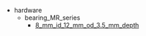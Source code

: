 * hardware
  * bearing_MR_series
    * [8_mm_id_12_mm_od_3.5_mm_depth](hardware/bearing_MR_series/8_mm_id_12_mm_od_3.5_mm_depth)
